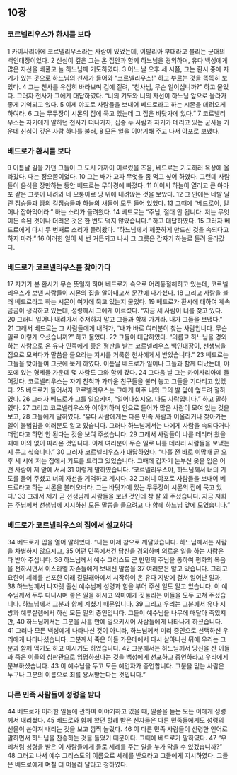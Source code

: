 ## 10장
### 코르넬리우스가 환시를 보다
1 카이사리아에 코르넬리우스라는 사람이 있었는데, 이탈리아 부대라고 불리는 군대의 백인대장이었다.
2 신심이 깊은 그는 온 집안과 함께 하느님을 경외하며, 유다 백성에게 많은 자선을 베풀고 늘 하느님께 기도하였다.
3 어느 날 오후 세 시쯤, 그는 환시 중에 자기가 있는 곳으로 하느님의 천사가 들어와 “코르넬리우스!” 하고 부르는 것을 똑똑히 보았다.
4 그는 천사를 유심히 바라보며 겁에 질려, “천사님, 무슨 일이십니까?” 하고 물었다. 그러자 천사가 그에게 대답하였다. “너의 기도와 너의 자선이 하느님 앞으로 올라가 좋게 기억되고 있다.
5 이제 야포로 사람들을 보내어 베드로라고 하는 시몬을 데려오게 하여라.
6 그는 무두장이 시몬의 집에 묵고 있는데 그 집은 바닷가에 있다.”
7 코르넬리우스는 자기에게 말하던 천사가 떠나가자, 집종 두 사람과 자기가 데리고 있는 군사들 가운데 신심이 깊은 사람 하나를 불러,
8 모든 일을 이야기해 주고 나서 야포로 보냈다.
### 베드로가 환시를 보다
9 이튿날 길을 가던 그들이 그 도시 가까이 이르렀을 즈음, 베드로는 기도하러 옥상에 올라갔다. 때는 정오쯤이었다.
10 그는 배가 고파 무엇을 좀 먹고 싶어 하였다. 그런데 사람들이 음식을 장만하는 동안 베드로는 무아경에 빠졌다.
11 이어서 하늘이 열리고 큰 아마포 같은 그릇이 내려와 네 모퉁이로 땅 위에 내려앉는 것을 보았다.
12 그 안에는 네발 달린 짐승들과 땅의 길짐승들과 하늘의 새들이 모두 들어 있었다.
13 그때에 “베드로야, 일어나 잡아먹어라.” 하는 소리가 들려왔다.
14 베드로는 “주님, 절대 안 됩니다. 저는 무엇이든 속된 것이나 더러운 것은 한 번도 먹지 않았습니다.” 하고 대답하였다.
15 그러자 베드로에게 다시 두 번째로 소리가 들려왔다. “하느님께서 깨끗하게 만드신 것을 속되다고 하지 마라.”
16 이러한 일이 세 번 거듭되고 나서 그 그릇은 갑자기 하늘로 들려 올라갔다.
### 베드로가 코르넬리우스를 찾아가다
17 자기가 본 환시가 무슨 뜻일까 하며 베드로가 속으로 어리둥절해하고 있는데, 코르넬리우스가 보낸 사람들이 시몬의 집을 알아내고서 문간에 다가섰다.
18 그리고 사람을 불러 베드로라고 하는 시몬이 여기에 묵고 있는지 물었다.
19 베드로가 환시에 대하여 계속 곰곰이 생각하고 있는데, 성령께서 그에게 이르셨다. “지금 세 사람이 너를 찾고 있다.
20 그러니 일어나 내려가서 주저하지 말고 그들과 함께 가거라. 내가 그들을 보냈다.”
21 그래서 베드로는 그 사람들에게 내려가, “내가 바로 여러분이 찾는 사람입니다. 무슨 일로 이렇게 오셨습니까?” 하고 물었다.
22 그들이 대답하였다. “의롭고 하느님을 경외하는 사람으로 온 유다 민족에게 좋은 평판을 받는 코르넬리우스 백인대장이, 선생님을 집으로 모셔다가 말씀을 들으라는 지시를 거룩한 천사에게서 받았습니다.”
23 베드로는 그들을 맞아들여 그곳에 묵게 하였다. 이튿날 베드로가 일어나 그들과 함께 떠났는데, 야포에 있는 형제들 가운데 몇 사람도 그와 함께 갔다.
24 그다음 날 그는 카이사리아에 들어갔다. 코르넬리우스는 자기 친척과 가까운 친구들을 불러 놓고 그들을 기다리고 있었다.
25 베드로가 들어서자 코르넬리우스는 그에게 마주 나와 그의 발 앞에 엎드려 절하였다.
26 그러자 베드로가 그를 일으키며, “일어나십시오. 나도 사람입니다.” 하고 말하였다.
27 그리고 코르넬리우스와 이야기하며 안으로 들어가 많은 사람이 모여 있는 것을 보고,
28 그들에게 말하였다. “유다 사람에게는 다른 민족 사람과 어울리거나 찾아가는 일이 불법임을 여러분도 알고 있습니다. 그러나 하느님께서는 나에게 사람을 속되다거나 더럽다고 하면 안 된다는 것을 보여 주셨습니다.
29 그래서 사람들이 나를 데리러 왔을 때에 이의 없이 따라온 것입니다. 이제 여러분이 무슨 일로 나를 데리러 사람들을 보냈는지 묻고 싶습니다.”
30 그러자 코르넬리우스가 대답하였다. “나흘 전 바로 이맘때 곧 오후 세 시에 저는 집에서 기도를 드리고 있었습니다. 그때에 갑자기 눈부신 옷을 입은 어떤 사람이 제 앞에 서서
31 이렇게 말하였습니다. ‘코르넬리우스야, 하느님께서 너의 기도를 들어 주셨고 너의 자선을 기억하고 계시다.
32 그러니 야포로 사람들을 보내어 베드로라고 하는 시몬을 불러오너라. 그는 바닷가에 있는 무두장이 시몬의 집에 묵고 있다.’
33 그래서 제가 곧 선생님께 사람들을 보낸 것인데 참 잘 와 주셨습니다. 지금 저희는 주님께서 선생님께 지시하신 모든 말씀을 들으려고 다 함께 하느님 앞에 모였습니다.”
### 베드로가 코르넬리우스의 집에서 설교하다
34 베드로가 입을 열어 말하였다. “나는 이제 참으로 깨달았습니다. 하느님께서는 사람을 차별하지 않으시고,
35 어떤 민족에서건 당신을 경외하며 의로운 일을 하는 사람은 다 받아 주십니다.
36 하느님께서 예수 그리스도 곧 만민의 주님을 통하여 평화의 복음을 전하시면서 이스라엘 자손들에게 보내신 말씀을
37 여러분은 알고 있습니다. 그리고 요한이 세례를 선포한 이래 갈릴래아에서 시작하여 온 유다 지방에 걸쳐 일어난 일과,
38 하느님께서 나자렛 출신 예수님께 성령과 힘을 부어 주신 일도 알고 있습니다. 이 예수님께서 두루 다니시며 좋은 일을 하시고 악마에게 짓눌리는 이들을 모두 고쳐 주셨습니다. 하느님께서 그분과 함께 계셨기 때문입니다.
39 그리고 우리는 그분께서 유다 지방과 예루살렘에서 하신 모든 일의 증인입니다. 그들이 예수님을 나무에 매달아 죽였지만,
40 하느님께서는 그분을 사흘 만에 일으키시어 사람들에게 나타나게 하셨습니다.
41 그러나 모든 백성에게 나타나신 것이 아니라, 하느님께서 미리 증인으로 선택하신 우리에게 나타나셨습니다. 그분께서 죽은 이들 가운데에서 다시 살아나신 뒤에 우리는 그분과 함께 먹기도 하고 마시기도 하였습니다.
42 그분께서는 하느님께서 당신을 산 이들과 죽은 이들의 심판관으로 임명하셨다는 것을 백성에게 선포하고 증언하라고 우리에게 분부하셨습니다.
43 이 예수님을 두고 모든 예언자가 증언합니다. 그분을 믿는 사람은 누구나 그분의 이름으로 죄를 용서받는다는 것입니다.”
### 다른 민족 사람들이 성령을 받다
44 베드로가 이러한 일들에 관하여 이야기하고 있을 때, 말씀을 듣는 모든 이에게 성령께서 내리셨다.
45 베드로와 함께 왔던 할례 받은 신자들은 다른 민족들에게도 성령의 선물이 쏟아져 내리는 것을 보고 깜짝 놀랐다.
46 이 다른 민족 사람들이 신령한 언어로 말하면서 하느님을 찬송하는 것을 들었기 때문이다. 그때에 베드로가 말하였다.
47 “우리처럼 성령을 받은 이 사람들에게 물로 세례를 주는 일을 누가 막을 수 있겠습니까?”
48 그러고 나서 예수 그리스도의 이름으로 세례를 받으라고 그들에게 지시하였다. 그들은 베드로에게 며칠 더 머물러 달라고 청하였다.

